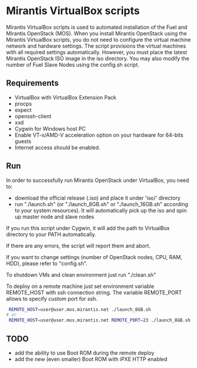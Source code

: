 Mirantis VirtualBox scripts
==========================

Mirantis VirtualBox scripts is used to automated installation of the Fuel and
Mirantis OpenStack (MOS). When you install Mirantis OpenStack using the
Mirantis VirtualBox scripts, you do not need to configure the virtual machine
network and hardware settings. The script provisions the virtual machines with
all required settings automatically. However, you must place the latest
Mirantis OpenStack ISO image in the iso directory. You may also modify the
number of Fuel Slave Nodes using the config.sh script.


Requirements
------------

- VirtualBox with VirtualBox Extension Pack
- procps
- expect
- openssh-client
- xxd
- Cygwin for Windows host PC
- Enable VT-x/AMD-V acceleration option on your hardware for 64-bits guests
- Internet access should be enabled.


Run
---

In order to successfully run Mirantis OpenStack under VirtualBox, you need to:
- download the official release (.iso) and place it under 'iso/' directory
- run "./launch.sh" (or "./launch\_8GB.sh" or "./launch\_16GB.sh" according
to your system resources). It will automatically pick up the iso and spin up
master node and slave nodes

If you run this script under Cygwin, it will add the path to VirtualBox
directory to your PATH automatically.

If there are any errors, the script will report them and abort.

If you want to change settings (number of OpenStack nodes, CPU, RAM, HDD),
please refer to "config.sh".

To shutdown VMs and clean environment just run "./clean.sh"

To deploy on a remote machine just set environment variable REMOTE_HOST with
ssh connection string. The variable REMOTE_PORT allows to specify custom port
for ssh.

```bash
 REMOTE_HOST=user@user.mos.mirantis.net ./launch_8GB.sh
# or
 REMOTE_HOST=user@user.mos.mirantis.net REMOTE_PORT=23 ./launch_8GB.sh
```


TODO
----

- add the ability to use Boot ROM during the remote deploy
- add the new (even smaller) Boot ROM with iPXE HTTP enabled
